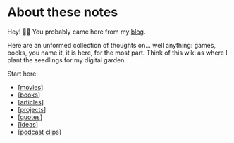 # About these notes

Hey! 👋🏽 You probably came here from my [blog](https://tiffanywhite.blog).

Here are an unformed collection of thoughts on... well anything: games, books, you name it, it is here, for the most part. Think of this wiki as where I plant the seedlings for my digital garden.

Start here:

- [[movies]]
- [[books]]
- [[articles]]
- [[projects]]
- [[quotes]]
- [[ideas]]
- [[podcast clips]]



<div style="display: none;" >
  <a rel="me" href="https://appdot.net/@tiff">Mastodon</a>
  <p>proven4226ef</p>
</div>


[//begin]: # "Autogenerated link references for markdown compatibility"
[movies]: movies "Movies"
[books]: books "Books"
[articles]: articles "Article Notes"
[projects]: projects "Projects"
[quotes]: quotes "Quotes"
[ideas]: ideas "Ideas"
[podcast clips]: <podcast clips> "Podcast Clips"
[//end]: # "Autogenerated link references"